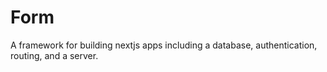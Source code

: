 # Form

A framework for building nextjs apps including a database, authentication, routing, and a server.
